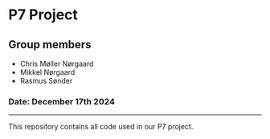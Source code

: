 # P7 Project

## Group members
- Chris Møller Nørgaard
- Mikkel Nørgaard
- Rasmus Sønder

### Date: December 17th 2024

****

This repository contains all code used in our P7 project.
